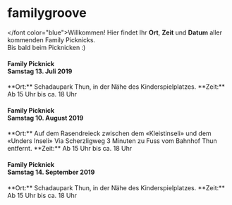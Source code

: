 # familygroove 

</font color="blue">Willkommen!</font> Hier findet Ihr **Ort**, **Zeit** und **Datum** aller kommenden Family Picknicks.<br>Bis bald beim Picknicken :)<br>
<h4>Family Picknick<br>Samstag 13. Juli 2019</h4>
**Ort:** Schadaupark Thun, in der Nähe des Kinderspielplatzes.
**Zeit:** Ab 15 Uhr bis ca. 18 Uhr
<h4>Family Picknick<br>Samstag 10. August 2019</h4>
**Ort:** Auf dem Rasendreieck zwischen dem «Kleistinseli» und dem «Unders Inseli» 
Via Scherzligweg 3 Minuten zu Fuss vom Bahnhof Thun entfernt.
**Zeit:** Ab 15 Uhr bis ca. 18 Uhr
<h4>Family Picknick<br>Samstag 14. September 2019</h4>
**Ort:** Schadaupark Thun, in der Nähe des Kinderspielplatzes.
**Zeit:** Ab 15 Uhr bis ca. 18 Uhr
